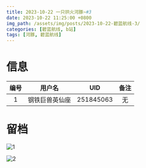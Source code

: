 ```yaml
---
title: 2023-10-22 一只拱火河豚~#3
date: 2023-10-22 11:25:00 +0800
img_path: /assets/img/posts/2023-10-22-碧蓝航线-3/
categories: [碧蓝航线, b站]
tags: [河豚, 碧蓝航线]
---
```


# 信息

| 编号 |     用户名     |    UID    | 备注 |
| :--: | :------------: | :-------: | :--: |
|  1   | 钢铁巨兽英仙座 | 251845063 |  无  |

# 留档

![1](1.jpg)

![2](2.jpg)